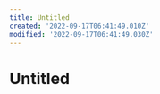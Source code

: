 ```yaml
---
title: Untitled
created: '2022-09-17T06:41:49.010Z'
modified: '2022-09-17T06:41:49.030Z'
---
```


# Untitled
